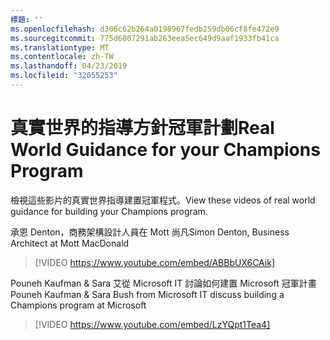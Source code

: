```yaml
---
標題: ''
ms.openlocfilehash: d306c62b264a0198967fedb259db06cf8fe472e9
ms.sourcegitcommit: 775d6807291ab263eea5ec649d9aaf1933fb41ca
ms.translationtype: MT
ms.contentlocale: zh-TW
ms.lasthandoff: 04/23/2019
ms.locfileid: "32055253"
---
```

# <a name="real-world-guidance-for-your-champions-program"></a><span data-ttu-id="18b4a-102">真實世界的指導方針冠軍計劃</span><span class="sxs-lookup"><span data-stu-id="18b4a-102">Real World Guidance for your Champions Program</span></span>

<span data-ttu-id="18b4a-103">檢視這些影片的真實世界指導建置冠軍程式。</span><span class="sxs-lookup"><span data-stu-id="18b4a-103">View these videos of real world guidance for building your Champions program.</span></span>  

<span data-ttu-id="18b4a-104">承恩 Denton，商務架構設計人員在 Mott 尚凡</span><span class="sxs-lookup"><span data-stu-id="18b4a-104">Simon Denton, Business Architect at Mott MacDonald</span></span>

> [!VIDEO https://www.youtube.com/embed/ABBbUX6CAik]

<span data-ttu-id="18b4a-105">Pouneh Kaufman & Sara 艾從 Microsoft IT 討論如何建置 Microsoft 冠軍計畫</span><span class="sxs-lookup"><span data-stu-id="18b4a-105">Pouneh Kaufman & Sara Bush from Microsoft IT discuss building a Champions program at Microsoft</span></span>

> [!VIDEO https://www.youtube.com/embed/LzYQpt1Tea4]
